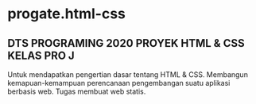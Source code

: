 # progate.html-css

DTS PROGRAMING 2020
PROYEK HTML & CSS KELAS PRO J
-----------------------------
Untuk mendapatkan pengertian dasar tentang HTML & CSS.
Membangun kemapuan-kemampuan perencanaan pengembangan suatu aplikasi berbasis web.
Tugas membuat web statis.
